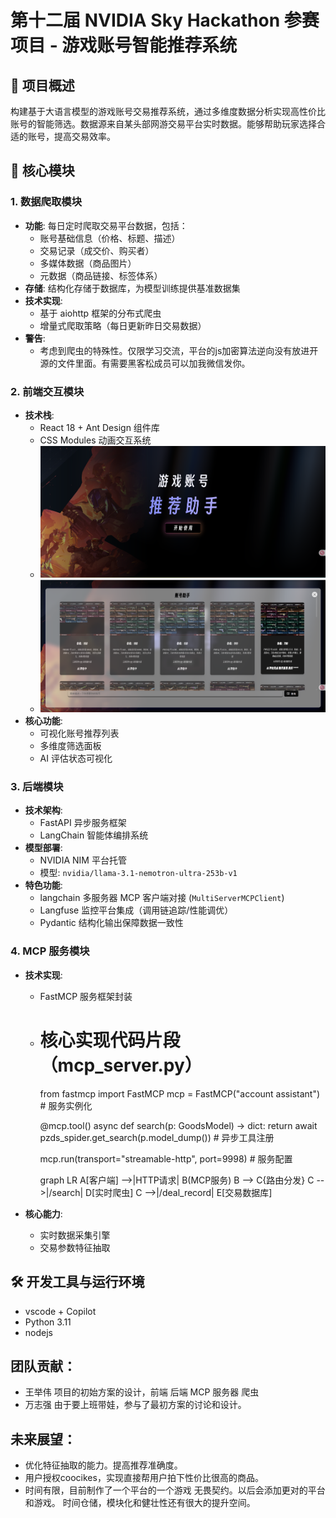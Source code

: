 # 第十二届 NVIDIA Sky Hackathon 参赛项目 - 游戏账号智能推荐系统

## 🎯 项目概述
构建基于大语言模型的游戏账号交易推荐系统，通过多维度数据分析实现高性价比账号的智能筛选。数据源来自某头部网游交易平台实时数据。能够帮助玩家选择合适的账号，提高交易效率。

## 🧩 核心模块

### 1. 数据爬取模块
- **功能**: 每日定时爬取交易平台数据，包括：
  - 账号基础信息（价格、标题、描述）
  - 交易记录（成交价、购买者）
  - 多媒体数据（商品图片）
  - 元数据（商品链接、标签体系）
- **存储**: 结构化存储于数据库，为模型训练提供基准数据集
- **技术实现**: 
  - 基于 aiohttp 框架的分布式爬虫
  - 增量式爬取策略（每日更新昨日交易数据）
- **警告**:
  - 考虑到爬虫的特殊性。仅限学习交流，平台的js加密算法逆向没有放进开源的文件里面。有需要黑客松成员可以加我微信发你。

### 2. 前端交互模块
- **技术栈**: 
  - React 18 + Ant Design 组件库
  - CSS Modules 动画交互系统
  - ![界面一](img/jm1.jpg)
  - ![界面二](img/jm2.png)
- **核心功能**:
  - 可视化账号推荐列表
  - 多维度筛选面板
  - AI 评估状态可视化

### 3. 后端模块
- **技术架构**:
  - FastAPI 异步服务框架
  - LangChain 智能体编排系统
- **模型部署**:
  - NVIDIA NIM 平台托管
  - 模型: `nvidia/llama-3.1-nemotron-ultra-253b-v1`
- **特色功能**:
  - langchain 多服务器 MCP 客户端对接 (`MultiServerMCPClient`)
  - Langfuse 监控平台集成（调用链追踪/性能调优）
  - Pydantic 结构化输出保障数据一致性

### 4. MCP 服务模块
- **技术实现**:
  - FastMCP 服务框架封装 
  - # 核心实现代码片段（mcp_server.py）
    from fastmcp import FastMCP
    mcp = FastMCP("account assistant")  # 服务实例化

    @mcp.tool()
    async def search(p: GoodsModel) -> dict:
        return await pzds_spider.get_search(p.model_dump())  # 异步工具注册

    mcp.run(transport="streamable-http", port=9998)  # 服务配置

    graph LR
    A[客户端] -->|HTTP请求| B(MCP服务)
    B --> C{路由分发}
    C -->|/search| D[实时爬虫]
    C -->|/deal_record| E[交易数据库]

- **核心能力**:
  - 实时数据采集引擎
  - 交易参数特征抽取


## 🛠️ 开发工具与运行环境
- vscode + Copilot
- Python 3.11
- nodejs

## 团队贡献：
- 王举伟 项目的初始方案的设计，前端 后端 MCP 服务器 爬虫
- 万志强 由于要上班带娃，参与了最初方案的讨论和设计。

## 未来展望：
- 优化特征抽取的能力。提高推荐准确度。
- 用户授权coocikes，实现直接帮用户拍下性价比很高的商品。
- 时间有限，目前制作了一个平台的一个游戏 无畏契约。以后会添加更对的平台和游戏。 时间仓储，模块化和健壮性还有很大的提升空间。